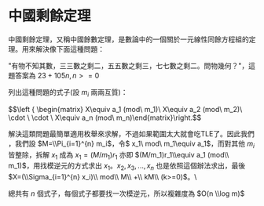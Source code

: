 # 中國剩餘定理

中國剩餘定理，又稱中國餘數定理，是數論中的一個關於一元線性同餘方程組的定理。用來解決像下面這種問題：

"有物不知其數，三三數之剩二，五五數之剩三，七七數之剩二。問物幾何？"，這題答案為 $23+105n,n>=0$

列出這種問題的式子(設 $m_i$ 兩兩互質)：

$$\\left { \\begin{matrix} X\\equiv a_1 (mod\\ m_1)\\ X\\equiv a_2 (mod\\ m_2)\\ \\cdot \\ \\cdot \\ X\\equiv a_n (mod\\ m_n)\\end{matrix}\\right.$$

解決這類問題最簡單適用枚舉來求解，不過如果範圍太大就會吃TLE了。因此我們 ，我們設 $M=\\Pi_{i=1}^{n} m_i$，令$ x_1\\ mod\\ m_1\\equiv a_1$，而對其他 $m_i$ 皆整除，拆解 $x_1$ 成為 $x_1=(M/m_1)r_1$ 亦即 $(M/m_1)r_1\\equiv a_1 (mod\\ m_1)$，用找模逆元的方式求出 $x_1$。$x_2,x_3,...,x_n$ 也是依照這個辦法求出，最後 $X=(\\Sigma_{i=1}^{n} x_i)\\ mod\\ M\\ +\\ kM\\ (k>=0)$。\\

總共有 $n$ 個式子，每個式子都要找一次模逆元，所以複雜度為 $O(n \\log m)$
